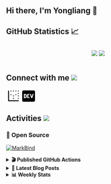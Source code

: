 ## Hi there, I'm Yongliang 👋 

## GitHub Statistics :chart_with_upwards_trend:
<div align="center">
<div style="display: flex; align-items: center; justify-content: center;">

[![](https://github-readme-stats.vercel.app/api?username=tlylt&show_icons=true&theme=tokyonight&hide_border=true&locale=en)](https://github.com/tlylt)
[![](https://github-readme-streak-stats.herokuapp.com/?user=tlylt&theme=tokyonight&hide_border=true)](https://github.com/tlylt)
</div>
</div>

## Connect with me <img src="https://media.giphy.com/media/iY8CRBdQXODJSCERIr/giphy.gif" width="30px">

<a href="https://www.yongliangliu.com/" target="_blank"><img align="center" src="static/site-icon.png" alt="yongliangliu.com" height="40" width="40" /></a>
<a href="https://dev.to/tlylt" target="_blank"><img align="center" src="static/dev-badge.svg" alt="dev.to/tlylt" height="35" width="35" /></a>

## Activities <img src="https://media.giphy.com/media/WUlplcMpOCEmTGBtBW/giphy.gif" width="30">

### 🔭 Open Source

[![MarkBind](https://github-readme-stats.vercel.app/api/pin/?username=markbind&repo=markbind)](https://github.com/MarkBind/markbind)

<details>
<summary> <b>🎬 Published GitHub Actions </b> </summary>

[![install-graphviz](https://github-readme-stats.vercel.app/api/pin/?username=tlylt&repo=install-graphviz)](https://github.com/tlylt/install-graphviz)

[![reposense-action](https://github-readme-stats.vercel.app/api/pin/?username=tlylt&repo=reposense-action)](https://github.com/tlylt/reposense-action)

[![markbin-action](https://github-readme-stats.vercel.app/api/pin/?username=markbind&repo=markbind-action)](https://github.com/MarkBind/markbind-action)

</details>

<details>
<summary> <b>📕 Latest Blog Posts</b> </summary>

<!-- BLOG-POST-LIST:START -->
- [Crossing abstraction barrier between parent and child class](https://www.yongliangliu.com/blog/cross-abstraction-barrier-between-parent-child/)
- [Intermediate GitHub CI Workflow Walk Through](https://www.yongliangliu.com/blog/intermediate-github-ci-workflow-walk-through/)
- [RooFind](https://www.yongliangliu.com/blog/roofind/)
- [Prove that the problem of determining whether a graph is connected is evasive](https://www.yongliangliu.com/blog/prove-graph-check-connected-evasive/)
- [Prove that every sorting algorithm must make at least lg&lpar;n!&rpar; comparisons](https://www.yongliangliu.com/blog/prove-sorting-at-least-lgn/)
<!-- BLOG-POST-LIST:END -->

</details>

<details>
<summary> <b>📊 Weekly Stats</b> </summary>

<!--START_SECTION:waka-->
![Code Time](http://img.shields.io/badge/Code%20Time-0%20secs-blue)

**🐱 My GitHub Data** 

> 🏆 2,901 Contributions in the Year 2022
 > 
> 📦 276.1 kB Used in GitHub's Storage 
 > 
> 🚫 Not Opted to Hire
 > 
> 📜 113 Public Repositories 
 > 
> 🔑 15 Private Repositories  
 > 
**I'm an Early 🐤** 

```text
🌞 Morning    499 commits    ███████░░░░░░░░░░░░░░░░░░   30.59% 
🌆 Daytime    404 commits    ██████░░░░░░░░░░░░░░░░░░░   24.77% 
🌃 Evening    591 commits    █████████░░░░░░░░░░░░░░░░   36.24% 
🌙 Night      137 commits    ██░░░░░░░░░░░░░░░░░░░░░░░   8.4%

```
📅 **I'm Most Productive on Friday** 

```text
Monday       239 commits    ███░░░░░░░░░░░░░░░░░░░░░░   14.65% 
Tuesday      174 commits    ██░░░░░░░░░░░░░░░░░░░░░░░   10.67% 
Wednesday    237 commits    ███░░░░░░░░░░░░░░░░░░░░░░   14.53% 
Thursday     261 commits    ████░░░░░░░░░░░░░░░░░░░░░   16.0% 
Friday       267 commits    ████░░░░░░░░░░░░░░░░░░░░░   16.37% 
Saturday     211 commits    ███░░░░░░░░░░░░░░░░░░░░░░   12.94% 
Sunday       242 commits    ███░░░░░░░░░░░░░░░░░░░░░░   14.84%

```


📊 **This Week I Spent My Time On** 

```text
⌚︎ Time Zone: Asia/Singapore

💬 Programming Languages: 
Go                       3 hrs 36 mins       ██████████████████░░░░░░░   74.47% 
Markdown                 29 mins             ██░░░░░░░░░░░░░░░░░░░░░░░   10.15% 
HTML                     21 mins             █░░░░░░░░░░░░░░░░░░░░░░░░   7.3% 
JSON                     13 mins             █░░░░░░░░░░░░░░░░░░░░░░░░   4.5% 
Other                    6 mins              ░░░░░░░░░░░░░░░░░░░░░░░░░   2.32%

```


 Last Updated on 24/05/2022 00:42:55 UTC
<!--END_SECTION:waka-->

</details>